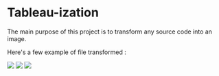 # Tableau-ization
The main purpose of this project is to transform any source code into an image.

Here's a few example of file transformed : 

![](http://img11.hostingpics.net/pics/393851Agentjava.png) ![](http://img11.hostingpics.net/pics/240823AgentLucasjava.png) ![](http://img11.hostingpics.net/pics/146775AgentDavidjava.png)



